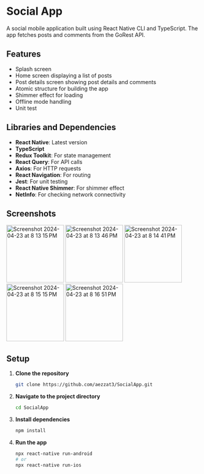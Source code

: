 # Social App

A social mobile application built using React Native CLI and TypeScript. The app fetches posts and comments from the GoRest API.

## Features

- Splash screen
- Home screen displaying a list of posts
- Post details screen showing post details and comments
- Atomic structure for building the app
- Shimmer effect for loading
- Offline mode handling
- Unit test

## Libraries and Dependencies

- **React Native**: Latest version
- **TypeScript**
- **Redux Toolkit**: For state management
- **React Query**: For API calls
- **Axios**: For HTTP requests
- **React Navigation**: For routing
- **Jest**: For unit testing
- **React Native Shimmer**: For shimmer effect
- **NetInfo**: For checking network connectivity

## Screenshots
<img width="150" alt="Screenshot 2024-04-23 at 8 13 15 PM" src="https://github.com/aezzat3/SocialApp/assets/61430379/0729aa14-a8f5-4b31-9502-a1a90777718c">
<img width="150" alt="Screenshot 2024-04-23 at 8 13 46 PM" src="https://github.com/aezzat3/SocialApp/assets/61430379/32a067fa-8420-4eee-bff9-9a7537a1efd6">
<img width="150" alt="Screenshot 2024-04-23 at 8 14 41 PM" src="https://github.com/aezzat3/SocialApp/assets/61430379/b328f2eb-a810-4213-87e0-662594769e38">
<img width="150" alt="Screenshot 2024-04-23 at 8 15 15 PM" src="https://github.com/aezzat3/SocialApp/assets/61430379/d6afc9a7-81af-4507-b4b8-fb0b650a63b4">
<img width="150" alt="Screenshot 2024-04-23 at 8 16 51 PM" src="https://github.com/aezzat3/SocialApp/assets/61430379/3edb39ad-ac08-4be0-8802-06332c339bd3">

## Setup

1. **Clone the repository**
    ```bash
    git clone https://github.com/aezzat3/SocialApp.git
    ```

2. **Navigate to the project directory**
    ```bash
    cd SocialApp
    ```

3. **Install dependencies**
    ```bash
    npm install
    ```

4. **Run the app**
    ```bash
    npx react-native run-android
    # or
    npx react-native run-ios
    ```

